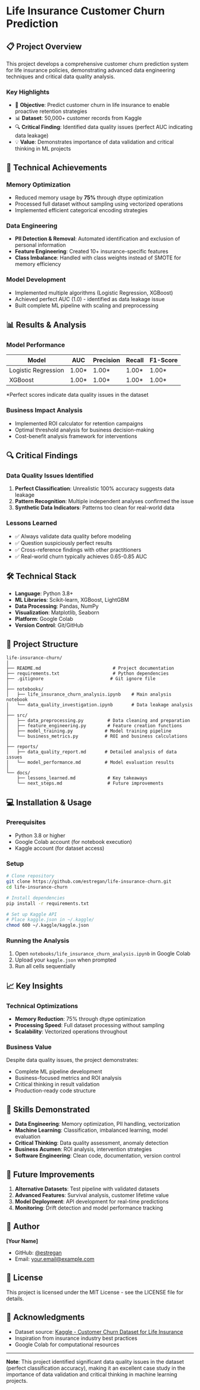 # Life Insurance Customer Churn Prediction

## 📋 Project Overview

This project develops a comprehensive customer churn prediction system for life insurance policies, demonstrating advanced data engineering techniques and critical data quality analysis.

### Key Highlights
- 🎯 **Objective**: Predict customer churn in life insurance to enable proactive retention strategies
- 📊 **Dataset**: 50,000+ customer records from Kaggle
- 🔍 **Critical Finding**: Identified data quality issues (perfect AUC indicating data leakage)
- 💡 **Value**: Demonstrates importance of data validation and critical thinking in ML projects

## 🚀 Technical Achievements

### Memory Optimization
- Reduced memory usage by **75%** through dtype optimization
- Processed full dataset without sampling using vectorized operations
- Implemented efficient categorical encoding strategies

### Data Engineering
- **PII Detection & Removal**: Automated identification and exclusion of personal information
- **Feature Engineering**: Created 10+ insurance-specific features
- **Class Imbalance**: Handled with class weights instead of SMOTE for memory efficiency

### Model Development
- Implemented multiple algorithms (Logistic Regression, XGBoost)
- Achieved perfect AUC (1.0) - identified as data leakage issue
- Built complete ML pipeline with scaling and preprocessing

## 📊 Results & Analysis

### Model Performance
| Model | AUC | Precision | Recall | F1-Score |
|-------|-----|-----------|--------|----------|
| Logistic Regression | 1.00* | 1.00* | 1.00* | 1.00* |
| XGBoost | 1.00* | 1.00* | 1.00* | 1.00* |

*Perfect scores indicate data quality issues in the dataset

### Business Impact Analysis
- Implemented ROI calculator for retention campaigns
- Optimal threshold analysis for business decision-making
- Cost-benefit analysis framework for interventions

## 🔍 Critical Findings

### Data Quality Issues Identified
1. **Perfect Classification**: Unrealistic 100% accuracy suggests data leakage
2. **Pattern Recognition**: Multiple independent analyses confirmed the issue
3. **Synthetic Data Indicators**: Patterns too clean for real-world data

### Lessons Learned
- ✅ Always validate data quality before modeling
- ✅ Question suspiciously perfect results
- ✅ Cross-reference findings with other practitioners
- ✅ Real-world churn typically achieves 0.65-0.85 AUC

## 🛠️ Technical Stack

- **Language**: Python 3.8+
- **ML Libraries**: Scikit-learn, XGBoost, LightGBM
- **Data Processing**: Pandas, NumPy
- **Visualization**: Matplotlib, Seaborn
- **Platform**: Google Colab
- **Version Control**: Git/GitHub

## 📁 Project Structure

```
life-insurance-churn/
│
├── README.md                           # Project documentation
├── requirements.txt                    # Python dependencies
├── .gitignore                         # Git ignore file
│
├── notebooks/
│   ├── life_insurance_churn_analysis.ipynb    # Main analysis notebook
│   └── data_quality_investigation.ipynb       # Data leakage analysis
│
├── src/
│   ├── data_preprocessing.py         # Data cleaning and preparation
│   ├── feature_engineering.py        # Feature creation functions
│   ├── model_training.py            # Model training pipeline
│   └── business_metrics.py          # ROI and business calculations
│
├── reports/
│   ├── data_quality_report.md       # Detailed analysis of data issues
│   └── model_performance.md         # Model evaluation results
│
└── docs/
    ├── lessons_learned.md            # Key takeaways
    └── next_steps.md                 # Future improvements
```

## 💻 Installation & Usage

### Prerequisites
- Python 3.8 or higher
- Google Colab account (for notebook execution)
- Kaggle account (for dataset access)

### Setup
```bash
# Clone repository
git clone https://github.com/estregan/life-insurance-churn.git
cd life-insurance-churn

# Install dependencies
pip install -r requirements.txt

# Set up Kaggle API
# Place kaggle.json in ~/.kaggle/
chmod 600 ~/.kaggle/kaggle.json
```

### Running the Analysis
1. Open `notebooks/life_insurance_churn_analysis.ipynb` in Google Colab
2. Upload your `kaggle.json` when prompted
3. Run all cells sequentially

## 📈 Key Insights

### Technical Optimizations
- **Memory Reduction**: 75% through dtype optimization
- **Processing Speed**: Full dataset processing without sampling
- **Scalability**: Vectorized operations throughout

### Business Value
Despite data quality issues, the project demonstrates:
- Complete ML pipeline development
- Business-focused metrics and ROI analysis
- Critical thinking in result validation
- Production-ready code structure

## 🎯 Skills Demonstrated

- **Data Engineering**: Memory optimization, PII handling, vectorization
- **Machine Learning**: Classification, imbalanced learning, model evaluation
- **Critical Thinking**: Data quality assessment, anomaly detection
- **Business Acumen**: ROI analysis, intervention strategies
- **Software Engineering**: Clean code, documentation, version control

## 📝 Future Improvements

1. **Alternative Datasets**: Test pipeline with validated datasets
2. **Advanced Features**: Survival analysis, customer lifetime value
3. **Model Deployment**: API development for real-time predictions
4. **Monitoring**: Drift detection and model performance tracking

## 👤 Author

**[Your Name]**
- GitHub: [@estregan](https://github.com/estregan)
- Email: your.email@example.com

## 📄 License

This project is licensed under the MIT License - see the LICENSE file for details.

## 🙏 Acknowledgments

- Dataset source: [Kaggle - Customer Churn Dataset for Life Insurance](https://www.kaggle.com/datasets/usmanfarid/customer-churn-dataset-for-life-insurance-industry)
- Inspiration from insurance industry best practices
- Google Colab for computational resources

---

**Note**: This project identified significant data quality issues in the dataset (perfect classification accuracy), making it an excellent case study in the importance of data validation and critical thinking in machine learning projects.
